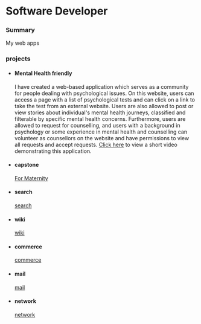 # Software Developer
### Summary
My web apps
### projects
- #### Mental Health friendly
  I have created a web-based application which serves as a community for people dealing with psychological issues. On this website, users can access a page with a list of psychological tests and can click on a link to take the test from an external website. Users are also allowed to post or view stories about individual's mental health journeys, classified and filterable by specific mental health concerns. Furthermore, users are allowed to request for counselling, and users with a background in psychology or some experience in mental health and counselling can volunteer as counsellors on the website and have permissions to view all requests and accept requests. [Click here](https://youtu.be/jlg6HBfeNPY) to view a short video demonstrating this application.
- #### capstone
  [For Maternity](https://youtu.be/XCYNbJiLoLc)
- #### search
  [search](https://youtu.be/KeuVnRVTVdk)
- #### wiki
  [wiki](https://youtu.be/Uh2XZtahWow)
- #### commerce
  [commerce](https://youtu.be/OMKejzLp_oI)
- #### mail
  [mail](https://youtu.be/tXXOJGI3h70)
- #### network
  [network](https://youtu.be/9DX5MGQJwzk)

